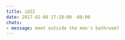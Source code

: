 ```yaml
---
title: id22
date: 2017-02-08 17:28:00 -08:00
chats:
- message: meet outside the men's bathroom?
---
```



